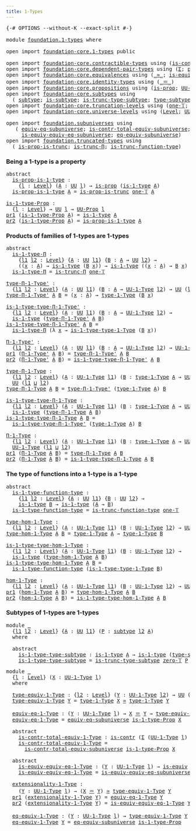 ```yaml
---
title: 1-Types
---
```


<pre class="Agda"><a id="33" class="Symbol">{-#</a> <a id="37" class="Keyword">OPTIONS</a> <a id="45" class="Pragma">--without-K</a> <a id="57" class="Pragma">--exact-split</a> <a id="71" class="Symbol">#-}</a>

<a id="76" class="Keyword">module</a> <a id="83" href="foundation.1-types.html" class="Module">foundation.1-types</a> <a id="102" class="Keyword">where</a>

<a id="109" class="Keyword">open</a> <a id="114" class="Keyword">import</a> <a id="121" href="foundation-core.1-types.html" class="Module">foundation-core.1-types</a> <a id="145" class="Keyword">public</a>

<a id="153" class="Keyword">open</a> <a id="158" class="Keyword">import</a> <a id="165" href="foundation-core.contractible-types.html" class="Module">foundation-core.contractible-types</a> <a id="200" class="Keyword">using</a> <a id="206" class="Symbol">(</a><a id="207" href="foundation-core.contractible-types.html#1006" class="Function">is-contr</a><a id="215" class="Symbol">)</a>
<a id="217" class="Keyword">open</a> <a id="222" class="Keyword">import</a> <a id="229" href="foundation-core.dependent-pair-types.html" class="Module">foundation-core.dependent-pair-types</a> <a id="266" class="Keyword">using</a> <a id="272" class="Symbol">(</a><a id="273" href="foundation-core.dependent-pair-types.html#515" class="Record">Σ</a><a id="274" class="Symbol">;</a> <a id="276" href="foundation-core.dependent-pair-types.html#588" class="InductiveConstructor">pair</a><a id="280" class="Symbol">;</a> <a id="282" href="foundation-core.dependent-pair-types.html#605" class="Field">pr1</a><a id="285" class="Symbol">;</a> <a id="287" href="foundation-core.dependent-pair-types.html#617" class="Field">pr2</a><a id="290" class="Symbol">)</a>
<a id="292" class="Keyword">open</a> <a id="297" class="Keyword">import</a> <a id="304" href="foundation-core.equivalences.html" class="Module">foundation-core.equivalences</a> <a id="333" class="Keyword">using</a> <a id="339" class="Symbol">(</a><a id="340" href="foundation-core.equivalences.html#1621" class="Function Operator">_≃_</a><a id="343" class="Symbol">;</a> <a id="345" href="foundation-core.equivalences.html#1556" class="Function">is-equiv</a><a id="353" class="Symbol">)</a>
<a id="355" class="Keyword">open</a> <a id="360" class="Keyword">import</a> <a id="367" href="foundation-core.identity-types.html" class="Module">foundation-core.identity-types</a> <a id="398" class="Keyword">using</a> <a id="404" class="Symbol">(</a><a id="405" href="foundation-core.identity-types.html#1865" class="Function Operator">_＝_</a><a id="408" class="Symbol">)</a>
<a id="410" class="Keyword">open</a> <a id="415" class="Keyword">import</a> <a id="422" href="foundation-core.propositions.html" class="Module">foundation-core.propositions</a> <a id="451" class="Keyword">using</a> <a id="457" class="Symbol">(</a><a id="458" href="foundation-core.propositions.html#1309" class="Function">is-prop</a><a id="465" class="Symbol">;</a> <a id="467" href="foundation-core.propositions.html#1393" class="Function">UU-Prop</a><a id="474" class="Symbol">)</a>
<a id="476" class="Keyword">open</a> <a id="481" class="Keyword">import</a> <a id="488" href="foundation-core.subtypes.html" class="Module">foundation-core.subtypes</a> <a id="513" class="Keyword">using</a>
  <a id="521" class="Symbol">(</a> <a id="523" href="foundation-core.subtypes.html#2275" class="Function">subtype</a><a id="530" class="Symbol">;</a> <a id="532" href="foundation-core.subtypes.html#2152" class="Function">is-subtype</a><a id="542" class="Symbol">;</a> <a id="544" href="foundation-core.subtypes.html#4929" class="Function">is-trunc-type-subtype</a><a id="565" class="Symbol">;</a> <a id="567" href="foundation-core.subtypes.html#2619" class="Function">type-subtype</a><a id="579" class="Symbol">)</a>
<a id="581" class="Keyword">open</a> <a id="586" class="Keyword">import</a> <a id="593" href="foundation-core.truncation-levels.html" class="Module">foundation-core.truncation-levels</a> <a id="627" class="Keyword">using</a> <a id="633" class="Symbol">(</a><a id="634" href="foundation-core.truncation-levels.html#530" class="Function">one-𝕋</a><a id="639" class="Symbol">;</a> <a id="641" href="foundation-core.truncation-levels.html#492" class="Function">zero-𝕋</a><a id="647" class="Symbol">)</a>
<a id="649" class="Keyword">open</a> <a id="654" class="Keyword">import</a> <a id="661" href="foundation-core.universe-levels.html" class="Module">foundation-core.universe-levels</a> <a id="693" class="Keyword">using</a> <a id="699" class="Symbol">(</a><a id="700" href="Agda.Primitive.html#597" class="Postulate">Level</a><a id="705" class="Symbol">;</a> <a id="707" href="foundation-core.universe-levels.html#235" class="Primitive">UU</a><a id="709" class="Symbol">;</a> <a id="711" href="Agda.Primitive.html#810" class="Primitive Operator">_⊔_</a><a id="714" class="Symbol">)</a>

<a id="717" class="Keyword">open</a> <a id="722" class="Keyword">import</a> <a id="729" href="foundation.subuniverses.html" class="Module">foundation.subuniverses</a> <a id="753" class="Keyword">using</a>
   <a id="762" class="Symbol">(</a> <a id="764" href="foundation.subuniverses.html#3043" class="Function">equiv-eq-subuniverse</a><a id="784" class="Symbol">;</a> <a id="786" href="foundation.subuniverses.html#3208" class="Function">is-contr-total-equiv-subuniverse</a><a id="818" class="Symbol">;</a>
     <a id="825" href="foundation.subuniverses.html#3562" class="Function">is-equiv-equiv-eq-subuniverse</a><a id="854" class="Symbol">;</a> <a id="856" href="foundation.subuniverses.html#4082" class="Function">eq-equiv-subuniverse</a><a id="876" class="Symbol">)</a>
<a id="878" class="Keyword">open</a> <a id="883" class="Keyword">import</a> <a id="890" href="foundation.truncated-types.html" class="Module">foundation.truncated-types</a> <a id="917" class="Keyword">using</a>
  <a id="925" class="Symbol">(</a> <a id="927" href="foundation-core.truncated-types.html#12198" class="Function">is-prop-is-trunc</a><a id="943" class="Symbol">;</a> <a id="945" href="foundation-core.truncated-types.html#9041" class="Function">is-trunc-Π</a><a id="955" class="Symbol">;</a> <a id="957" href="foundation-core.truncated-types.html#10891" class="Function">is-trunc-function-type</a><a id="979" class="Symbol">)</a>
</pre>
### Being a 1-type is a property

<pre class="Agda"><a id="1028" class="Keyword">abstract</a>
  <a id="is-prop-is-1-type"></a><a id="1039" href="foundation.1-types.html#1039" class="Function">is-prop-is-1-type</a> <a id="1057" class="Symbol">:</a>
    <a id="1063" class="Symbol">{</a><a id="1064" href="foundation.1-types.html#1064" class="Bound">l</a> <a id="1066" class="Symbol">:</a> <a id="1068" href="Agda.Primitive.html#597" class="Postulate">Level</a><a id="1073" class="Symbol">}</a> <a id="1075" class="Symbol">(</a><a id="1076" href="foundation.1-types.html#1076" class="Bound">A</a> <a id="1078" class="Symbol">:</a> <a id="1080" href="foundation-core.universe-levels.html#235" class="Primitive">UU</a> <a id="1083" href="foundation.1-types.html#1064" class="Bound">l</a><a id="1084" class="Symbol">)</a> <a id="1086" class="Symbol">→</a> <a id="1088" href="foundation-core.propositions.html#1309" class="Function">is-prop</a> <a id="1096" class="Symbol">(</a><a id="1097" href="foundation-core.1-types.html#807" class="Function">is-1-type</a> <a id="1107" href="foundation.1-types.html#1076" class="Bound">A</a><a id="1108" class="Symbol">)</a>
  <a id="1112" href="foundation.1-types.html#1039" class="Function">is-prop-is-1-type</a> <a id="1130" href="foundation.1-types.html#1130" class="Bound">A</a> <a id="1132" class="Symbol">=</a> <a id="1134" href="foundation-core.truncated-types.html#12198" class="Function">is-prop-is-trunc</a> <a id="1151" href="foundation-core.truncation-levels.html#530" class="Function">one-𝕋</a> <a id="1157" href="foundation.1-types.html#1130" class="Bound">A</a>

<a id="is-1-type-Prop"></a><a id="1160" href="foundation.1-types.html#1160" class="Function">is-1-type-Prop</a> <a id="1175" class="Symbol">:</a>
  <a id="1179" class="Symbol">{</a><a id="1180" href="foundation.1-types.html#1180" class="Bound">l</a> <a id="1182" class="Symbol">:</a> <a id="1184" href="Agda.Primitive.html#597" class="Postulate">Level</a><a id="1189" class="Symbol">}</a> <a id="1191" class="Symbol">→</a> <a id="1193" href="foundation-core.universe-levels.html#235" class="Primitive">UU</a> <a id="1196" href="foundation.1-types.html#1180" class="Bound">l</a> <a id="1198" class="Symbol">→</a> <a id="1200" href="foundation-core.propositions.html#1393" class="Function">UU-Prop</a> <a id="1208" href="foundation.1-types.html#1180" class="Bound">l</a>
<a id="1210" href="foundation-core.dependent-pair-types.html#605" class="Field">pr1</a> <a id="1214" class="Symbol">(</a><a id="1215" href="foundation.1-types.html#1160" class="Function">is-1-type-Prop</a> <a id="1230" href="foundation.1-types.html#1230" class="Bound">A</a><a id="1231" class="Symbol">)</a> <a id="1233" class="Symbol">=</a> <a id="1235" href="foundation-core.1-types.html#807" class="Function">is-1-type</a> <a id="1245" href="foundation.1-types.html#1230" class="Bound">A</a>
<a id="1247" href="foundation-core.dependent-pair-types.html#617" class="Field">pr2</a> <a id="1251" class="Symbol">(</a><a id="1252" href="foundation.1-types.html#1160" class="Function">is-1-type-Prop</a> <a id="1267" href="foundation.1-types.html#1267" class="Bound">A</a><a id="1268" class="Symbol">)</a> <a id="1270" class="Symbol">=</a> <a id="1272" href="foundation.1-types.html#1039" class="Function">is-prop-is-1-type</a> <a id="1290" href="foundation.1-types.html#1267" class="Bound">A</a>
</pre>
### Products of families of 1-types are 1-types

<pre class="Agda"><a id="1354" class="Keyword">abstract</a>
  <a id="is-1-type-Π"></a><a id="1365" href="foundation.1-types.html#1365" class="Function">is-1-type-Π</a> <a id="1377" class="Symbol">:</a>
    <a id="1383" class="Symbol">{</a><a id="1384" href="foundation.1-types.html#1384" class="Bound">l1</a> <a id="1387" href="foundation.1-types.html#1387" class="Bound">l2</a> <a id="1390" class="Symbol">:</a> <a id="1392" href="Agda.Primitive.html#597" class="Postulate">Level</a><a id="1397" class="Symbol">}</a> <a id="1399" class="Symbol">{</a><a id="1400" href="foundation.1-types.html#1400" class="Bound">A</a> <a id="1402" class="Symbol">:</a> <a id="1404" href="foundation-core.universe-levels.html#235" class="Primitive">UU</a> <a id="1407" href="foundation.1-types.html#1384" class="Bound">l1</a><a id="1409" class="Symbol">}</a> <a id="1411" class="Symbol">{</a><a id="1412" href="foundation.1-types.html#1412" class="Bound">B</a> <a id="1414" class="Symbol">:</a> <a id="1416" href="foundation.1-types.html#1400" class="Bound">A</a> <a id="1418" class="Symbol">→</a> <a id="1420" href="foundation-core.universe-levels.html#235" class="Primitive">UU</a> <a id="1423" href="foundation.1-types.html#1387" class="Bound">l2</a><a id="1425" class="Symbol">}</a> <a id="1427" class="Symbol">→</a>
    <a id="1433" class="Symbol">((</a><a id="1435" href="foundation.1-types.html#1435" class="Bound">x</a> <a id="1437" class="Symbol">:</a> <a id="1439" href="foundation.1-types.html#1400" class="Bound">A</a><a id="1440" class="Symbol">)</a> <a id="1442" class="Symbol">→</a> <a id="1444" href="foundation-core.1-types.html#807" class="Function">is-1-type</a> <a id="1454" class="Symbol">(</a><a id="1455" href="foundation.1-types.html#1412" class="Bound">B</a> <a id="1457" href="foundation.1-types.html#1435" class="Bound">x</a><a id="1458" class="Symbol">))</a> <a id="1461" class="Symbol">→</a> <a id="1463" href="foundation-core.1-types.html#807" class="Function">is-1-type</a> <a id="1473" class="Symbol">((</a><a id="1475" href="foundation.1-types.html#1475" class="Bound">x</a> <a id="1477" class="Symbol">:</a> <a id="1479" href="foundation.1-types.html#1400" class="Bound">A</a><a id="1480" class="Symbol">)</a> <a id="1482" class="Symbol">→</a> <a id="1484" href="foundation.1-types.html#1412" class="Bound">B</a> <a id="1486" href="foundation.1-types.html#1475" class="Bound">x</a><a id="1487" class="Symbol">)</a>
  <a id="1491" href="foundation.1-types.html#1365" class="Function">is-1-type-Π</a> <a id="1503" class="Symbol">=</a> <a id="1505" href="foundation-core.truncated-types.html#9041" class="Function">is-trunc-Π</a> <a id="1516" href="foundation-core.truncation-levels.html#530" class="Function">one-𝕋</a>

<a id="type-Π-1-Type&#39;"></a><a id="1523" href="foundation.1-types.html#1523" class="Function">type-Π-1-Type&#39;</a> <a id="1538" class="Symbol">:</a>
  <a id="1542" class="Symbol">{</a><a id="1543" href="foundation.1-types.html#1543" class="Bound">l1</a> <a id="1546" href="foundation.1-types.html#1546" class="Bound">l2</a> <a id="1549" class="Symbol">:</a> <a id="1551" href="Agda.Primitive.html#597" class="Postulate">Level</a><a id="1556" class="Symbol">}</a> <a id="1558" class="Symbol">(</a><a id="1559" href="foundation.1-types.html#1559" class="Bound">A</a> <a id="1561" class="Symbol">:</a> <a id="1563" href="foundation-core.universe-levels.html#235" class="Primitive">UU</a> <a id="1566" href="foundation.1-types.html#1543" class="Bound">l1</a><a id="1568" class="Symbol">)</a> <a id="1570" class="Symbol">(</a><a id="1571" href="foundation.1-types.html#1571" class="Bound">B</a> <a id="1573" class="Symbol">:</a> <a id="1575" href="foundation.1-types.html#1559" class="Bound">A</a> <a id="1577" class="Symbol">→</a> <a id="1579" href="foundation-core.1-types.html#873" class="Function">UU-1-Type</a> <a id="1589" href="foundation.1-types.html#1546" class="Bound">l2</a><a id="1591" class="Symbol">)</a> <a id="1593" class="Symbol">→</a> <a id="1595" href="foundation-core.universe-levels.html#235" class="Primitive">UU</a> <a id="1598" class="Symbol">(</a><a id="1599" href="foundation.1-types.html#1543" class="Bound">l1</a> <a id="1602" href="Agda.Primitive.html#810" class="Primitive Operator">⊔</a> <a id="1604" href="foundation.1-types.html#1546" class="Bound">l2</a><a id="1606" class="Symbol">)</a>
<a id="1608" href="foundation.1-types.html#1523" class="Function">type-Π-1-Type&#39;</a> <a id="1623" href="foundation.1-types.html#1623" class="Bound">A</a> <a id="1625" href="foundation.1-types.html#1625" class="Bound">B</a> <a id="1627" class="Symbol">=</a> <a id="1629" class="Symbol">(</a><a id="1630" href="foundation.1-types.html#1630" class="Bound">x</a> <a id="1632" class="Symbol">:</a> <a id="1634" href="foundation.1-types.html#1623" class="Bound">A</a><a id="1635" class="Symbol">)</a> <a id="1637" class="Symbol">→</a> <a id="1639" href="foundation-core.1-types.html#945" class="Function">type-1-Type</a> <a id="1651" class="Symbol">(</a><a id="1652" href="foundation.1-types.html#1625" class="Bound">B</a> <a id="1654" href="foundation.1-types.html#1630" class="Bound">x</a><a id="1655" class="Symbol">)</a>

<a id="is-1-type-type-Π-1-Type&#39;"></a><a id="1658" href="foundation.1-types.html#1658" class="Function">is-1-type-type-Π-1-Type&#39;</a> <a id="1683" class="Symbol">:</a>
  <a id="1687" class="Symbol">{</a><a id="1688" href="foundation.1-types.html#1688" class="Bound">l1</a> <a id="1691" href="foundation.1-types.html#1691" class="Bound">l2</a> <a id="1694" class="Symbol">:</a> <a id="1696" href="Agda.Primitive.html#597" class="Postulate">Level</a><a id="1701" class="Symbol">}</a> <a id="1703" class="Symbol">(</a><a id="1704" href="foundation.1-types.html#1704" class="Bound">A</a> <a id="1706" class="Symbol">:</a> <a id="1708" href="foundation-core.universe-levels.html#235" class="Primitive">UU</a> <a id="1711" href="foundation.1-types.html#1688" class="Bound">l1</a><a id="1713" class="Symbol">)</a> <a id="1715" class="Symbol">(</a><a id="1716" href="foundation.1-types.html#1716" class="Bound">B</a> <a id="1718" class="Symbol">:</a> <a id="1720" href="foundation.1-types.html#1704" class="Bound">A</a> <a id="1722" class="Symbol">→</a> <a id="1724" href="foundation-core.1-types.html#873" class="Function">UU-1-Type</a> <a id="1734" href="foundation.1-types.html#1691" class="Bound">l2</a><a id="1736" class="Symbol">)</a> <a id="1738" class="Symbol">→</a>
  <a id="1742" href="foundation-core.1-types.html#807" class="Function">is-1-type</a> <a id="1752" class="Symbol">(</a><a id="1753" href="foundation.1-types.html#1523" class="Function">type-Π-1-Type&#39;</a> <a id="1768" href="foundation.1-types.html#1704" class="Bound">A</a> <a id="1770" href="foundation.1-types.html#1716" class="Bound">B</a><a id="1771" class="Symbol">)</a>
<a id="1773" href="foundation.1-types.html#1658" class="Function">is-1-type-type-Π-1-Type&#39;</a> <a id="1798" href="foundation.1-types.html#1798" class="Bound">A</a> <a id="1800" href="foundation.1-types.html#1800" class="Bound">B</a> <a id="1802" class="Symbol">=</a>
  <a id="1806" href="foundation.1-types.html#1365" class="Function">is-1-type-Π</a> <a id="1818" class="Symbol">(λ</a> <a id="1821" href="foundation.1-types.html#1821" class="Bound">x</a> <a id="1823" class="Symbol">→</a> <a id="1825" href="foundation-core.1-types.html#1022" class="Function">is-1-type-type-1-Type</a> <a id="1847" class="Symbol">(</a><a id="1848" href="foundation.1-types.html#1800" class="Bound">B</a> <a id="1850" href="foundation.1-types.html#1821" class="Bound">x</a><a id="1851" class="Symbol">))</a>

<a id="Π-1-Type&#39;"></a><a id="1855" href="foundation.1-types.html#1855" class="Function">Π-1-Type&#39;</a> <a id="1865" class="Symbol">:</a>
  <a id="1869" class="Symbol">{</a><a id="1870" href="foundation.1-types.html#1870" class="Bound">l1</a> <a id="1873" href="foundation.1-types.html#1873" class="Bound">l2</a> <a id="1876" class="Symbol">:</a> <a id="1878" href="Agda.Primitive.html#597" class="Postulate">Level</a><a id="1883" class="Symbol">}</a> <a id="1885" class="Symbol">(</a><a id="1886" href="foundation.1-types.html#1886" class="Bound">A</a> <a id="1888" class="Symbol">:</a> <a id="1890" href="foundation-core.universe-levels.html#235" class="Primitive">UU</a> <a id="1893" href="foundation.1-types.html#1870" class="Bound">l1</a><a id="1895" class="Symbol">)</a> <a id="1897" class="Symbol">(</a><a id="1898" href="foundation.1-types.html#1898" class="Bound">B</a> <a id="1900" class="Symbol">:</a> <a id="1902" href="foundation.1-types.html#1886" class="Bound">A</a> <a id="1904" class="Symbol">→</a> <a id="1906" href="foundation-core.1-types.html#873" class="Function">UU-1-Type</a> <a id="1916" href="foundation.1-types.html#1873" class="Bound">l2</a><a id="1918" class="Symbol">)</a> <a id="1920" class="Symbol">→</a> <a id="1922" href="foundation-core.1-types.html#873" class="Function">UU-1-Type</a> <a id="1932" class="Symbol">(</a><a id="1933" href="foundation.1-types.html#1870" class="Bound">l1</a> <a id="1936" href="Agda.Primitive.html#810" class="Primitive Operator">⊔</a> <a id="1938" href="foundation.1-types.html#1873" class="Bound">l2</a><a id="1940" class="Symbol">)</a>
<a id="1942" href="foundation-core.dependent-pair-types.html#605" class="Field">pr1</a> <a id="1946" class="Symbol">(</a><a id="1947" href="foundation.1-types.html#1855" class="Function">Π-1-Type&#39;</a> <a id="1957" href="foundation.1-types.html#1957" class="Bound">A</a> <a id="1959" href="foundation.1-types.html#1959" class="Bound">B</a><a id="1960" class="Symbol">)</a> <a id="1962" class="Symbol">=</a> <a id="1964" href="foundation.1-types.html#1523" class="Function">type-Π-1-Type&#39;</a> <a id="1979" href="foundation.1-types.html#1957" class="Bound">A</a> <a id="1981" href="foundation.1-types.html#1959" class="Bound">B</a>
<a id="1983" href="foundation-core.dependent-pair-types.html#617" class="Field">pr2</a> <a id="1987" class="Symbol">(</a><a id="1988" href="foundation.1-types.html#1855" class="Function">Π-1-Type&#39;</a> <a id="1998" href="foundation.1-types.html#1998" class="Bound">A</a> <a id="2000" href="foundation.1-types.html#2000" class="Bound">B</a><a id="2001" class="Symbol">)</a> <a id="2003" class="Symbol">=</a> <a id="2005" href="foundation.1-types.html#1658" class="Function">is-1-type-type-Π-1-Type&#39;</a> <a id="2030" href="foundation.1-types.html#1998" class="Bound">A</a> <a id="2032" href="foundation.1-types.html#2000" class="Bound">B</a>

<a id="type-Π-1-Type"></a><a id="2035" href="foundation.1-types.html#2035" class="Function">type-Π-1-Type</a> <a id="2049" class="Symbol">:</a>
  <a id="2053" class="Symbol">{</a><a id="2054" href="foundation.1-types.html#2054" class="Bound">l1</a> <a id="2057" href="foundation.1-types.html#2057" class="Bound">l2</a> <a id="2060" class="Symbol">:</a> <a id="2062" href="Agda.Primitive.html#597" class="Postulate">Level</a><a id="2067" class="Symbol">}</a> <a id="2069" class="Symbol">(</a><a id="2070" href="foundation.1-types.html#2070" class="Bound">A</a> <a id="2072" class="Symbol">:</a> <a id="2074" href="foundation-core.1-types.html#873" class="Function">UU-1-Type</a> <a id="2084" href="foundation.1-types.html#2054" class="Bound">l1</a><a id="2086" class="Symbol">)</a> <a id="2088" class="Symbol">(</a><a id="2089" href="foundation.1-types.html#2089" class="Bound">B</a> <a id="2091" class="Symbol">:</a> <a id="2093" href="foundation-core.1-types.html#945" class="Function">type-1-Type</a> <a id="2105" href="foundation.1-types.html#2070" class="Bound">A</a> <a id="2107" class="Symbol">→</a> <a id="2109" href="foundation-core.1-types.html#873" class="Function">UU-1-Type</a> <a id="2119" href="foundation.1-types.html#2057" class="Bound">l2</a><a id="2121" class="Symbol">)</a> <a id="2123" class="Symbol">→</a>
  <a id="2127" href="foundation-core.universe-levels.html#235" class="Primitive">UU</a> <a id="2130" class="Symbol">(</a><a id="2131" href="foundation.1-types.html#2054" class="Bound">l1</a> <a id="2134" href="Agda.Primitive.html#810" class="Primitive Operator">⊔</a> <a id="2136" href="foundation.1-types.html#2057" class="Bound">l2</a><a id="2138" class="Symbol">)</a>
<a id="2140" href="foundation.1-types.html#2035" class="Function">type-Π-1-Type</a> <a id="2154" href="foundation.1-types.html#2154" class="Bound">A</a> <a id="2156" href="foundation.1-types.html#2156" class="Bound">B</a> <a id="2158" class="Symbol">=</a> <a id="2160" href="foundation.1-types.html#1523" class="Function">type-Π-1-Type&#39;</a> <a id="2175" class="Symbol">(</a><a id="2176" href="foundation-core.1-types.html#945" class="Function">type-1-Type</a> <a id="2188" href="foundation.1-types.html#2154" class="Bound">A</a><a id="2189" class="Symbol">)</a> <a id="2191" href="foundation.1-types.html#2156" class="Bound">B</a>

<a id="is-1-type-type-Π-1-Type"></a><a id="2194" href="foundation.1-types.html#2194" class="Function">is-1-type-type-Π-1-Type</a> <a id="2218" class="Symbol">:</a>
  <a id="2222" class="Symbol">{</a><a id="2223" href="foundation.1-types.html#2223" class="Bound">l1</a> <a id="2226" href="foundation.1-types.html#2226" class="Bound">l2</a> <a id="2229" class="Symbol">:</a> <a id="2231" href="Agda.Primitive.html#597" class="Postulate">Level</a><a id="2236" class="Symbol">}</a> <a id="2238" class="Symbol">(</a><a id="2239" href="foundation.1-types.html#2239" class="Bound">A</a> <a id="2241" class="Symbol">:</a> <a id="2243" href="foundation-core.1-types.html#873" class="Function">UU-1-Type</a> <a id="2253" href="foundation.1-types.html#2223" class="Bound">l1</a><a id="2255" class="Symbol">)</a> <a id="2257" class="Symbol">(</a><a id="2258" href="foundation.1-types.html#2258" class="Bound">B</a> <a id="2260" class="Symbol">:</a> <a id="2262" href="foundation-core.1-types.html#945" class="Function">type-1-Type</a> <a id="2274" href="foundation.1-types.html#2239" class="Bound">A</a> <a id="2276" class="Symbol">→</a> <a id="2278" href="foundation-core.1-types.html#873" class="Function">UU-1-Type</a> <a id="2288" href="foundation.1-types.html#2226" class="Bound">l2</a><a id="2290" class="Symbol">)</a> <a id="2292" class="Symbol">→</a>
  <a id="2296" href="foundation-core.1-types.html#807" class="Function">is-1-type</a> <a id="2306" class="Symbol">(</a><a id="2307" href="foundation.1-types.html#2035" class="Function">type-Π-1-Type</a> <a id="2321" href="foundation.1-types.html#2239" class="Bound">A</a> <a id="2323" href="foundation.1-types.html#2258" class="Bound">B</a><a id="2324" class="Symbol">)</a>
<a id="2326" href="foundation.1-types.html#2194" class="Function">is-1-type-type-Π-1-Type</a> <a id="2350" href="foundation.1-types.html#2350" class="Bound">A</a> <a id="2352" href="foundation.1-types.html#2352" class="Bound">B</a> <a id="2354" class="Symbol">=</a>
  <a id="2358" href="foundation.1-types.html#1658" class="Function">is-1-type-type-Π-1-Type&#39;</a> <a id="2383" class="Symbol">(</a><a id="2384" href="foundation-core.1-types.html#945" class="Function">type-1-Type</a> <a id="2396" href="foundation.1-types.html#2350" class="Bound">A</a><a id="2397" class="Symbol">)</a> <a id="2399" href="foundation.1-types.html#2352" class="Bound">B</a>

<a id="Π-1-Type"></a><a id="2402" href="foundation.1-types.html#2402" class="Function">Π-1-Type</a> <a id="2411" class="Symbol">:</a>
  <a id="2415" class="Symbol">{</a><a id="2416" href="foundation.1-types.html#2416" class="Bound">l1</a> <a id="2419" href="foundation.1-types.html#2419" class="Bound">l2</a> <a id="2422" class="Symbol">:</a> <a id="2424" href="Agda.Primitive.html#597" class="Postulate">Level</a><a id="2429" class="Symbol">}</a> <a id="2431" class="Symbol">(</a><a id="2432" href="foundation.1-types.html#2432" class="Bound">A</a> <a id="2434" class="Symbol">:</a> <a id="2436" href="foundation-core.1-types.html#873" class="Function">UU-1-Type</a> <a id="2446" href="foundation.1-types.html#2416" class="Bound">l1</a><a id="2448" class="Symbol">)</a> <a id="2450" class="Symbol">(</a><a id="2451" href="foundation.1-types.html#2451" class="Bound">B</a> <a id="2453" class="Symbol">:</a> <a id="2455" href="foundation-core.1-types.html#945" class="Function">type-1-Type</a> <a id="2467" href="foundation.1-types.html#2432" class="Bound">A</a> <a id="2469" class="Symbol">→</a> <a id="2471" href="foundation-core.1-types.html#873" class="Function">UU-1-Type</a> <a id="2481" href="foundation.1-types.html#2419" class="Bound">l2</a><a id="2483" class="Symbol">)</a> <a id="2485" class="Symbol">→</a>
  <a id="2489" href="foundation-core.1-types.html#873" class="Function">UU-1-Type</a> <a id="2499" class="Symbol">(</a><a id="2500" href="foundation.1-types.html#2416" class="Bound">l1</a> <a id="2503" href="Agda.Primitive.html#810" class="Primitive Operator">⊔</a> <a id="2505" href="foundation.1-types.html#2419" class="Bound">l2</a><a id="2507" class="Symbol">)</a>
<a id="2509" href="foundation-core.dependent-pair-types.html#605" class="Field">pr1</a> <a id="2513" class="Symbol">(</a><a id="2514" href="foundation.1-types.html#2402" class="Function">Π-1-Type</a> <a id="2523" href="foundation.1-types.html#2523" class="Bound">A</a> <a id="2525" href="foundation.1-types.html#2525" class="Bound">B</a><a id="2526" class="Symbol">)</a> <a id="2528" class="Symbol">=</a> <a id="2530" href="foundation.1-types.html#2035" class="Function">type-Π-1-Type</a> <a id="2544" href="foundation.1-types.html#2523" class="Bound">A</a> <a id="2546" href="foundation.1-types.html#2525" class="Bound">B</a>
<a id="2548" href="foundation-core.dependent-pair-types.html#617" class="Field">pr2</a> <a id="2552" class="Symbol">(</a><a id="2553" href="foundation.1-types.html#2402" class="Function">Π-1-Type</a> <a id="2562" href="foundation.1-types.html#2562" class="Bound">A</a> <a id="2564" href="foundation.1-types.html#2564" class="Bound">B</a><a id="2565" class="Symbol">)</a> <a id="2567" class="Symbol">=</a> <a id="2569" href="foundation.1-types.html#2194" class="Function">is-1-type-type-Π-1-Type</a> <a id="2593" href="foundation.1-types.html#2562" class="Bound">A</a> <a id="2595" href="foundation.1-types.html#2564" class="Bound">B</a>
</pre>
### The type of functions into a 1-type is a 1-type

<pre class="Agda"><a id="2663" class="Keyword">abstract</a>
  <a id="is-1-type-function-type"></a><a id="2674" href="foundation.1-types.html#2674" class="Function">is-1-type-function-type</a> <a id="2698" class="Symbol">:</a>
    <a id="2704" class="Symbol">{</a><a id="2705" href="foundation.1-types.html#2705" class="Bound">l1</a> <a id="2708" href="foundation.1-types.html#2708" class="Bound">l2</a> <a id="2711" class="Symbol">:</a> <a id="2713" href="Agda.Primitive.html#597" class="Postulate">Level</a><a id="2718" class="Symbol">}</a> <a id="2720" class="Symbol">{</a><a id="2721" href="foundation.1-types.html#2721" class="Bound">A</a> <a id="2723" class="Symbol">:</a> <a id="2725" href="foundation-core.universe-levels.html#235" class="Primitive">UU</a> <a id="2728" href="foundation.1-types.html#2705" class="Bound">l1</a><a id="2730" class="Symbol">}</a> <a id="2732" class="Symbol">{</a><a id="2733" href="foundation.1-types.html#2733" class="Bound">B</a> <a id="2735" class="Symbol">:</a> <a id="2737" href="foundation-core.universe-levels.html#235" class="Primitive">UU</a> <a id="2740" href="foundation.1-types.html#2708" class="Bound">l2</a><a id="2742" class="Symbol">}</a> <a id="2744" class="Symbol">→</a>
    <a id="2750" href="foundation-core.1-types.html#807" class="Function">is-1-type</a> <a id="2760" href="foundation.1-types.html#2733" class="Bound">B</a> <a id="2762" class="Symbol">→</a> <a id="2764" href="foundation-core.1-types.html#807" class="Function">is-1-type</a> <a id="2774" class="Symbol">(</a><a id="2775" href="foundation.1-types.html#2721" class="Bound">A</a> <a id="2777" class="Symbol">→</a> <a id="2779" href="foundation.1-types.html#2733" class="Bound">B</a><a id="2780" class="Symbol">)</a>
  <a id="2784" href="foundation.1-types.html#2674" class="Function">is-1-type-function-type</a> <a id="2808" class="Symbol">=</a> <a id="2810" href="foundation-core.truncated-types.html#10891" class="Function">is-trunc-function-type</a> <a id="2833" href="foundation-core.truncation-levels.html#530" class="Function">one-𝕋</a>

<a id="type-hom-1-Type"></a><a id="2840" href="foundation.1-types.html#2840" class="Function">type-hom-1-Type</a> <a id="2856" class="Symbol">:</a>
  <a id="2860" class="Symbol">{</a><a id="2861" href="foundation.1-types.html#2861" class="Bound">l1</a> <a id="2864" href="foundation.1-types.html#2864" class="Bound">l2</a> <a id="2867" class="Symbol">:</a> <a id="2869" href="Agda.Primitive.html#597" class="Postulate">Level</a><a id="2874" class="Symbol">}</a> <a id="2876" class="Symbol">(</a><a id="2877" href="foundation.1-types.html#2877" class="Bound">A</a> <a id="2879" class="Symbol">:</a> <a id="2881" href="foundation-core.1-types.html#873" class="Function">UU-1-Type</a> <a id="2891" href="foundation.1-types.html#2861" class="Bound">l1</a><a id="2893" class="Symbol">)</a> <a id="2895" class="Symbol">(</a><a id="2896" href="foundation.1-types.html#2896" class="Bound">B</a> <a id="2898" class="Symbol">:</a> <a id="2900" href="foundation-core.1-types.html#873" class="Function">UU-1-Type</a> <a id="2910" href="foundation.1-types.html#2864" class="Bound">l2</a><a id="2912" class="Symbol">)</a> <a id="2914" class="Symbol">→</a> <a id="2916" href="foundation-core.universe-levels.html#235" class="Primitive">UU</a> <a id="2919" class="Symbol">(</a><a id="2920" href="foundation.1-types.html#2861" class="Bound">l1</a> <a id="2923" href="Agda.Primitive.html#810" class="Primitive Operator">⊔</a> <a id="2925" href="foundation.1-types.html#2864" class="Bound">l2</a><a id="2927" class="Symbol">)</a>
<a id="2929" href="foundation.1-types.html#2840" class="Function">type-hom-1-Type</a> <a id="2945" href="foundation.1-types.html#2945" class="Bound">A</a> <a id="2947" href="foundation.1-types.html#2947" class="Bound">B</a> <a id="2949" class="Symbol">=</a> <a id="2951" href="foundation-core.1-types.html#945" class="Function">type-1-Type</a> <a id="2963" href="foundation.1-types.html#2945" class="Bound">A</a> <a id="2965" class="Symbol">→</a> <a id="2967" href="foundation-core.1-types.html#945" class="Function">type-1-Type</a> <a id="2979" href="foundation.1-types.html#2947" class="Bound">B</a>

<a id="is-1-type-type-hom-1-Type"></a><a id="2982" href="foundation.1-types.html#2982" class="Function">is-1-type-type-hom-1-Type</a> <a id="3008" class="Symbol">:</a>
  <a id="3012" class="Symbol">{</a><a id="3013" href="foundation.1-types.html#3013" class="Bound">l1</a> <a id="3016" href="foundation.1-types.html#3016" class="Bound">l2</a> <a id="3019" class="Symbol">:</a> <a id="3021" href="Agda.Primitive.html#597" class="Postulate">Level</a><a id="3026" class="Symbol">}</a> <a id="3028" class="Symbol">(</a><a id="3029" href="foundation.1-types.html#3029" class="Bound">A</a> <a id="3031" class="Symbol">:</a> <a id="3033" href="foundation-core.1-types.html#873" class="Function">UU-1-Type</a> <a id="3043" href="foundation.1-types.html#3013" class="Bound">l1</a><a id="3045" class="Symbol">)</a> <a id="3047" class="Symbol">(</a><a id="3048" href="foundation.1-types.html#3048" class="Bound">B</a> <a id="3050" class="Symbol">:</a> <a id="3052" href="foundation-core.1-types.html#873" class="Function">UU-1-Type</a> <a id="3062" href="foundation.1-types.html#3016" class="Bound">l2</a><a id="3064" class="Symbol">)</a> <a id="3066" class="Symbol">→</a>
  <a id="3070" href="foundation-core.1-types.html#807" class="Function">is-1-type</a> <a id="3080" class="Symbol">(</a><a id="3081" href="foundation.1-types.html#2840" class="Function">type-hom-1-Type</a> <a id="3097" href="foundation.1-types.html#3029" class="Bound">A</a> <a id="3099" href="foundation.1-types.html#3048" class="Bound">B</a><a id="3100" class="Symbol">)</a>
<a id="3102" href="foundation.1-types.html#2982" class="Function">is-1-type-type-hom-1-Type</a> <a id="3128" href="foundation.1-types.html#3128" class="Bound">A</a> <a id="3130" href="foundation.1-types.html#3130" class="Bound">B</a> <a id="3132" class="Symbol">=</a>
  <a id="3136" href="foundation.1-types.html#2674" class="Function">is-1-type-function-type</a> <a id="3160" class="Symbol">(</a><a id="3161" href="foundation-core.1-types.html#1022" class="Function">is-1-type-type-1-Type</a> <a id="3183" href="foundation.1-types.html#3130" class="Bound">B</a><a id="3184" class="Symbol">)</a>

<a id="hom-1-Type"></a><a id="3187" href="foundation.1-types.html#3187" class="Function">hom-1-Type</a> <a id="3198" class="Symbol">:</a>
  <a id="3202" class="Symbol">{</a><a id="3203" href="foundation.1-types.html#3203" class="Bound">l1</a> <a id="3206" href="foundation.1-types.html#3206" class="Bound">l2</a> <a id="3209" class="Symbol">:</a> <a id="3211" href="Agda.Primitive.html#597" class="Postulate">Level</a><a id="3216" class="Symbol">}</a> <a id="3218" class="Symbol">(</a><a id="3219" href="foundation.1-types.html#3219" class="Bound">A</a> <a id="3221" class="Symbol">:</a> <a id="3223" href="foundation-core.1-types.html#873" class="Function">UU-1-Type</a> <a id="3233" href="foundation.1-types.html#3203" class="Bound">l1</a><a id="3235" class="Symbol">)</a> <a id="3237" class="Symbol">(</a><a id="3238" href="foundation.1-types.html#3238" class="Bound">B</a> <a id="3240" class="Symbol">:</a> <a id="3242" href="foundation-core.1-types.html#873" class="Function">UU-1-Type</a> <a id="3252" href="foundation.1-types.html#3206" class="Bound">l2</a><a id="3254" class="Symbol">)</a> <a id="3256" class="Symbol">→</a> <a id="3258" href="foundation-core.1-types.html#873" class="Function">UU-1-Type</a> <a id="3268" class="Symbol">(</a><a id="3269" href="foundation.1-types.html#3203" class="Bound">l1</a> <a id="3272" href="Agda.Primitive.html#810" class="Primitive Operator">⊔</a> <a id="3274" href="foundation.1-types.html#3206" class="Bound">l2</a><a id="3276" class="Symbol">)</a>
<a id="3278" href="foundation-core.dependent-pair-types.html#605" class="Field">pr1</a> <a id="3282" class="Symbol">(</a><a id="3283" href="foundation.1-types.html#3187" class="Function">hom-1-Type</a> <a id="3294" href="foundation.1-types.html#3294" class="Bound">A</a> <a id="3296" href="foundation.1-types.html#3296" class="Bound">B</a><a id="3297" class="Symbol">)</a> <a id="3299" class="Symbol">=</a> <a id="3301" href="foundation.1-types.html#2840" class="Function">type-hom-1-Type</a> <a id="3317" href="foundation.1-types.html#3294" class="Bound">A</a> <a id="3319" href="foundation.1-types.html#3296" class="Bound">B</a>
<a id="3321" href="foundation-core.dependent-pair-types.html#617" class="Field">pr2</a> <a id="3325" class="Symbol">(</a><a id="3326" href="foundation.1-types.html#3187" class="Function">hom-1-Type</a> <a id="3337" href="foundation.1-types.html#3337" class="Bound">A</a> <a id="3339" href="foundation.1-types.html#3339" class="Bound">B</a><a id="3340" class="Symbol">)</a> <a id="3342" class="Symbol">=</a> <a id="3344" href="foundation.1-types.html#2982" class="Function">is-1-type-type-hom-1-Type</a> <a id="3370" href="foundation.1-types.html#3337" class="Bound">A</a> <a id="3372" href="foundation.1-types.html#3339" class="Bound">B</a>
</pre>
### Subtypes of 1-types are 1-types

<pre class="Agda"><a id="3424" class="Keyword">module</a> <a id="3431" href="foundation.1-types.html#3431" class="Module">_</a>
  <a id="3435" class="Symbol">{</a><a id="3436" href="foundation.1-types.html#3436" class="Bound">l1</a> <a id="3439" href="foundation.1-types.html#3439" class="Bound">l2</a> <a id="3442" class="Symbol">:</a> <a id="3444" href="Agda.Primitive.html#597" class="Postulate">Level</a><a id="3449" class="Symbol">}</a> <a id="3451" class="Symbol">{</a><a id="3452" href="foundation.1-types.html#3452" class="Bound">A</a> <a id="3454" class="Symbol">:</a> <a id="3456" href="foundation-core.universe-levels.html#235" class="Primitive">UU</a> <a id="3459" href="foundation.1-types.html#3436" class="Bound">l1</a><a id="3461" class="Symbol">}</a> <a id="3463" class="Symbol">(</a><a id="3464" href="foundation.1-types.html#3464" class="Bound">P</a> <a id="3466" class="Symbol">:</a> <a id="3468" href="foundation-core.subtypes.html#2275" class="Function">subtype</a> <a id="3476" href="foundation.1-types.html#3439" class="Bound">l2</a> <a id="3479" href="foundation.1-types.html#3452" class="Bound">A</a><a id="3480" class="Symbol">)</a>
  <a id="3484" class="Keyword">where</a>

  <a id="3493" class="Keyword">abstract</a>
    <a id="3506" href="foundation.1-types.html#3506" class="Function">is-1-type-type-subtype</a> <a id="3529" class="Symbol">:</a> <a id="3531" href="foundation-core.1-types.html#807" class="Function">is-1-type</a> <a id="3541" href="foundation.1-types.html#3452" class="Bound">A</a> <a id="3543" class="Symbol">→</a> <a id="3545" href="foundation-core.1-types.html#807" class="Function">is-1-type</a> <a id="3555" class="Symbol">(</a><a id="3556" href="foundation-core.subtypes.html#2619" class="Function">type-subtype</a> <a id="3569" href="foundation.1-types.html#3464" class="Bound">P</a><a id="3570" class="Symbol">)</a>
    <a id="3576" href="foundation.1-types.html#3506" class="Function">is-1-type-type-subtype</a> <a id="3599" class="Symbol">=</a> <a id="3601" href="foundation-core.subtypes.html#4929" class="Function">is-trunc-type-subtype</a> <a id="3623" href="foundation-core.truncation-levels.html#492" class="Function">zero-𝕋</a> <a id="3630" href="foundation.1-types.html#3464" class="Bound">P</a>
</pre>
<pre class="Agda"><a id="3645" class="Keyword">module</a> <a id="3652" href="foundation.1-types.html#3652" class="Module">_</a>
  <a id="3656" class="Symbol">{</a><a id="3657" href="foundation.1-types.html#3657" class="Bound">l</a> <a id="3659" class="Symbol">:</a> <a id="3661" href="Agda.Primitive.html#597" class="Postulate">Level</a><a id="3666" class="Symbol">}</a> <a id="3668" class="Symbol">(</a><a id="3669" href="foundation.1-types.html#3669" class="Bound">X</a> <a id="3671" class="Symbol">:</a> <a id="3673" href="foundation-core.1-types.html#873" class="Function">UU-1-Type</a> <a id="3683" href="foundation.1-types.html#3657" class="Bound">l</a><a id="3684" class="Symbol">)</a>
  <a id="3688" class="Keyword">where</a>

  <a id="3697" href="foundation.1-types.html#3697" class="Function">type-equiv-1-Type</a> <a id="3715" class="Symbol">:</a> <a id="3717" class="Symbol">{</a><a id="3718" href="foundation.1-types.html#3718" class="Bound">l2</a> <a id="3721" class="Symbol">:</a> <a id="3723" href="Agda.Primitive.html#597" class="Postulate">Level</a><a id="3728" class="Symbol">}</a> <a id="3730" class="Symbol">(</a><a id="3731" href="foundation.1-types.html#3731" class="Bound">Y</a> <a id="3733" class="Symbol">:</a> <a id="3735" href="foundation-core.1-types.html#873" class="Function">UU-1-Type</a> <a id="3745" href="foundation.1-types.html#3718" class="Bound">l2</a><a id="3747" class="Symbol">)</a> <a id="3749" class="Symbol">→</a> <a id="3751" href="foundation-core.universe-levels.html#235" class="Primitive">UU</a> <a id="3754" class="Symbol">(</a><a id="3755" href="foundation.1-types.html#3657" class="Bound">l</a> <a id="3757" href="Agda.Primitive.html#810" class="Primitive Operator">⊔</a> <a id="3759" href="foundation.1-types.html#3718" class="Bound">l2</a><a id="3761" class="Symbol">)</a>
  <a id="3765" href="foundation.1-types.html#3697" class="Function">type-equiv-1-Type</a> <a id="3783" href="foundation.1-types.html#3783" class="Bound">Y</a> <a id="3785" class="Symbol">=</a> <a id="3787" href="foundation-core.1-types.html#945" class="Function">type-1-Type</a> <a id="3799" href="foundation.1-types.html#3669" class="Bound">X</a> <a id="3801" href="foundation-core.equivalences.html#1621" class="Function Operator">≃</a> <a id="3803" href="foundation-core.1-types.html#945" class="Function">type-1-Type</a> <a id="3815" href="foundation.1-types.html#3783" class="Bound">Y</a>

  <a id="3820" href="foundation.1-types.html#3820" class="Function">equiv-eq-1-Type</a> <a id="3836" class="Symbol">:</a> <a id="3838" class="Symbol">(</a><a id="3839" href="foundation.1-types.html#3839" class="Bound">Y</a> <a id="3841" class="Symbol">:</a> <a id="3843" href="foundation-core.1-types.html#873" class="Function">UU-1-Type</a> <a id="3853" href="foundation.1-types.html#3657" class="Bound">l</a><a id="3854" class="Symbol">)</a> <a id="3856" class="Symbol">→</a> <a id="3858" href="foundation.1-types.html#3669" class="Bound">X</a> <a id="3860" href="foundation-core.identity-types.html#1865" class="Function Operator">＝</a> <a id="3862" href="foundation.1-types.html#3839" class="Bound">Y</a> <a id="3864" class="Symbol">→</a> <a id="3866" href="foundation.1-types.html#3697" class="Function">type-equiv-1-Type</a> <a id="3884" href="foundation.1-types.html#3839" class="Bound">Y</a>
  <a id="3888" href="foundation.1-types.html#3820" class="Function">equiv-eq-1-Type</a> <a id="3904" class="Symbol">=</a> <a id="3906" href="foundation.subuniverses.html#3043" class="Function">equiv-eq-subuniverse</a> <a id="3927" href="foundation.1-types.html#1160" class="Function">is-1-type-Prop</a> <a id="3942" href="foundation.1-types.html#3669" class="Bound">X</a>
  
  <a id="3949" class="Keyword">abstract</a>
    <a id="3962" href="foundation.1-types.html#3962" class="Function">is-contr-total-equiv-1-Type</a> <a id="3990" class="Symbol">:</a> <a id="3992" href="foundation-core.contractible-types.html#1006" class="Function">is-contr</a> <a id="4001" class="Symbol">(</a><a id="4002" href="foundation-core.dependent-pair-types.html#515" class="Record">Σ</a> <a id="4004" class="Symbol">(</a><a id="4005" href="foundation-core.1-types.html#873" class="Function">UU-1-Type</a> <a id="4015" href="foundation.1-types.html#3657" class="Bound">l</a><a id="4016" class="Symbol">)</a> <a id="4018" href="foundation.1-types.html#3697" class="Function">type-equiv-1-Type</a><a id="4035" class="Symbol">)</a>
    <a id="4041" href="foundation.1-types.html#3962" class="Function">is-contr-total-equiv-1-Type</a> <a id="4069" class="Symbol">=</a>
      <a id="4077" href="foundation.subuniverses.html#3208" class="Function">is-contr-total-equiv-subuniverse</a> <a id="4110" href="foundation.1-types.html#1160" class="Function">is-1-type-Prop</a> <a id="4125" href="foundation.1-types.html#3669" class="Bound">X</a>

  <a id="4130" class="Keyword">abstract</a>
    <a id="4143" href="foundation.1-types.html#4143" class="Function">is-equiv-equiv-eq-1-Type</a> <a id="4168" class="Symbol">:</a> <a id="4170" class="Symbol">(</a><a id="4171" href="foundation.1-types.html#4171" class="Bound">Y</a> <a id="4173" class="Symbol">:</a> <a id="4175" href="foundation-core.1-types.html#873" class="Function">UU-1-Type</a> <a id="4185" href="foundation.1-types.html#3657" class="Bound">l</a><a id="4186" class="Symbol">)</a> <a id="4188" class="Symbol">→</a> <a id="4190" href="foundation-core.equivalences.html#1556" class="Function">is-equiv</a> <a id="4199" class="Symbol">(</a><a id="4200" href="foundation.1-types.html#3820" class="Function">equiv-eq-1-Type</a> <a id="4216" href="foundation.1-types.html#4171" class="Bound">Y</a><a id="4217" class="Symbol">)</a>
    <a id="4223" href="foundation.1-types.html#4143" class="Function">is-equiv-equiv-eq-1-Type</a> <a id="4248" class="Symbol">=</a> <a id="4250" href="foundation.subuniverses.html#3562" class="Function">is-equiv-equiv-eq-subuniverse</a> <a id="4280" href="foundation.1-types.html#1160" class="Function">is-1-type-Prop</a> <a id="4295" href="foundation.1-types.html#3669" class="Bound">X</a>

  <a id="4300" href="foundation.1-types.html#4300" class="Function">extensionality-1-Type</a> <a id="4322" class="Symbol">:</a>
    <a id="4328" class="Symbol">(</a><a id="4329" href="foundation.1-types.html#4329" class="Bound">Y</a> <a id="4331" class="Symbol">:</a> <a id="4333" href="foundation-core.1-types.html#873" class="Function">UU-1-Type</a> <a id="4343" href="foundation.1-types.html#3657" class="Bound">l</a><a id="4344" class="Symbol">)</a> <a id="4346" class="Symbol">→</a> <a id="4348" class="Symbol">(</a><a id="4349" href="foundation.1-types.html#3669" class="Bound">X</a> <a id="4351" href="foundation-core.identity-types.html#1865" class="Function Operator">＝</a> <a id="4353" href="foundation.1-types.html#4329" class="Bound">Y</a><a id="4354" class="Symbol">)</a> <a id="4356" href="foundation-core.equivalences.html#1621" class="Function Operator">≃</a> <a id="4358" href="foundation.1-types.html#3697" class="Function">type-equiv-1-Type</a> <a id="4376" href="foundation.1-types.html#4329" class="Bound">Y</a>
  <a id="4380" href="foundation-core.dependent-pair-types.html#605" class="Field">pr1</a> <a id="4384" class="Symbol">(</a><a id="4385" href="foundation.1-types.html#4300" class="Function">extensionality-1-Type</a> <a id="4407" href="foundation.1-types.html#4407" class="Bound">Y</a><a id="4408" class="Symbol">)</a> <a id="4410" class="Symbol">=</a> <a id="4412" href="foundation.1-types.html#3820" class="Function">equiv-eq-1-Type</a> <a id="4428" href="foundation.1-types.html#4407" class="Bound">Y</a>
  <a id="4432" href="foundation-core.dependent-pair-types.html#617" class="Field">pr2</a> <a id="4436" class="Symbol">(</a><a id="4437" href="foundation.1-types.html#4300" class="Function">extensionality-1-Type</a> <a id="4459" href="foundation.1-types.html#4459" class="Bound">Y</a><a id="4460" class="Symbol">)</a> <a id="4462" class="Symbol">=</a> <a id="4464" href="foundation.1-types.html#4143" class="Function">is-equiv-equiv-eq-1-Type</a> <a id="4489" href="foundation.1-types.html#4459" class="Bound">Y</a>

  <a id="4494" href="foundation.1-types.html#4494" class="Function">eq-equiv-1-Type</a> <a id="4510" class="Symbol">:</a> <a id="4512" class="Symbol">(</a><a id="4513" href="foundation.1-types.html#4513" class="Bound">Y</a> <a id="4515" class="Symbol">:</a> <a id="4517" href="foundation-core.1-types.html#873" class="Function">UU-1-Type</a> <a id="4527" href="foundation.1-types.html#3657" class="Bound">l</a><a id="4528" class="Symbol">)</a> <a id="4530" class="Symbol">→</a> <a id="4532" href="foundation.1-types.html#3697" class="Function">type-equiv-1-Type</a> <a id="4550" href="foundation.1-types.html#4513" class="Bound">Y</a> <a id="4552" class="Symbol">→</a> <a id="4554" href="foundation.1-types.html#3669" class="Bound">X</a> <a id="4556" href="foundation-core.identity-types.html#1865" class="Function Operator">＝</a> <a id="4558" href="foundation.1-types.html#4513" class="Bound">Y</a>
  <a id="4562" href="foundation.1-types.html#4494" class="Function">eq-equiv-1-Type</a> <a id="4578" href="foundation.1-types.html#4578" class="Bound">Y</a> <a id="4580" class="Symbol">=</a> <a id="4582" href="foundation.subuniverses.html#4082" class="Function">eq-equiv-subuniverse</a> <a id="4603" href="foundation.1-types.html#1160" class="Function">is-1-type-Prop</a>
</pre>